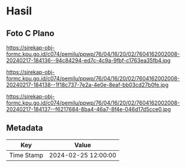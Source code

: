 # Hasil

## Foto C Plano

https://sirekap-obj-formc.kpu.go.id/c074/pemilu/ppwp/76/04/16/20/02/7604162002008-20240217-184136--94c84294-ed7c-4c9a-9fbf-c1763ea35fb4.jpg

https://sirekap-obj-formc.kpu.go.id/c074/pemilu/ppwp/76/04/16/20/02/7604162002008-20240217-184138--1f18c737-7e2a-4e0e-8eaf-bb03cd27b0fe.jpg

https://sirekap-obj-formc.kpu.go.id/c074/pemilu/ppwp/76/04/16/20/02/7604162002008-20240217-184137--f6217684-8ba4-46a7-8f4e-046d17d5cce0.jpg


## Metadata

| Key        | Value               |
| ---------- | ------------------- |
| Time Stamp | 2024-02-25 12:00:00 |




